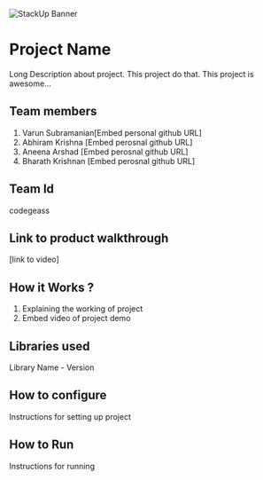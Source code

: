 ![StackUp Banner](https://tinkerhub.frappe.cloud/files/stackup%20banner.jpeg)
# Project Name
Long Description about project. This project do that. This project is awesome...
## Team members
1. Varun Subramanian[Embed personal github URL]
2. Abhiram Krishna [Embed perosnal github URL]
3. Aneena Arshad [Embed perosnal github URL]
4. Bharath Krishnan [Embed perosnal github URL]
## Team Id
codegeass
## Link to product walkthrough
[link to video]
## How it Works ?
1. Explaining the working of project
2. Embed video of project demo
## Libraries used
Library Name - Version
## How to configure
Instructions for setting up project
## How to Run
Instructions for running

